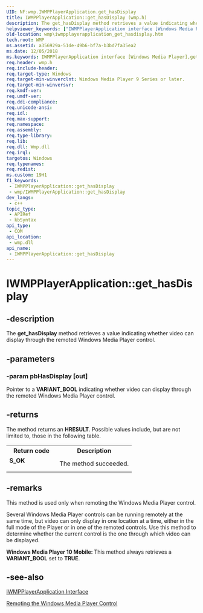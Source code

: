 ```yaml
---
UID: NF:wmp.IWMPPlayerApplication.get_hasDisplay
title: IWMPPlayerApplication::get_hasDisplay (wmp.h)
description: The get_hasDisplay method retrieves a value indicating whether video can display through the remoted Windows Media Player control.
helpviewer_keywords: ["IWMPPlayerApplication interface [Windows Media Player]","get_hasDisplay method","IWMPPlayerApplication.get_hasDisplay","IWMPPlayerApplication::get_hasDisplay","IWMPPlayerApplicationget_hasDisplay","get_hasDisplay","get_hasDisplay method [Windows Media Player]","get_hasDisplay method [Windows Media Player]","IWMPPlayerApplication interface","wmp.iwmpplayerapplication_get_hasdisplay","wmp/IWMPPlayerApplication::get_hasDisplay"]
old-location: wmp\iwmpplayerapplication_get_hasdisplay.htm
tech.root: WMP
ms.assetid: a356929a-51de-49b6-bf7a-b3bd7fa35ea2
ms.date: 12/05/2018
ms.keywords: IWMPPlayerApplication interface [Windows Media Player],get_hasDisplay method, IWMPPlayerApplication.get_hasDisplay, IWMPPlayerApplication::get_hasDisplay, IWMPPlayerApplicationget_hasDisplay, get_hasDisplay, get_hasDisplay method [Windows Media Player], get_hasDisplay method [Windows Media Player],IWMPPlayerApplication interface, wmp.iwmpplayerapplication_get_hasdisplay, wmp/IWMPPlayerApplication::get_hasDisplay
req.header: wmp.h
req.include-header: 
req.target-type: Windows
req.target-min-winverclnt: Windows Media Player 9 Series or later.
req.target-min-winversvr: 
req.kmdf-ver: 
req.umdf-ver: 
req.ddi-compliance: 
req.unicode-ansi: 
req.idl: 
req.max-support: 
req.namespace: 
req.assembly: 
req.type-library: 
req.lib: 
req.dll: Wmp.dll
req.irql: 
targetos: Windows
req.typenames: 
req.redist: 
ms.custom: 19H1
f1_keywords:
 - IWMPPlayerApplication::get_hasDisplay
 - wmp/IWMPPlayerApplication::get_hasDisplay
dev_langs:
 - c++
topic_type:
 - APIRef
 - kbSyntax
api_type:
 - COM
api_location:
 - wmp.dll
api_name:
 - IWMPPlayerApplication::get_hasDisplay
---
```


# IWMPPlayerApplication::get_hasDisplay


## -description

The <b>get_hasDisplay</b> method retrieves a value indicating whether video can display through the remoted Windows Media Player control.

## -parameters

### -param pbHasDisplay [out]

Pointer to a <b>VARIANT_BOOL</b> indicating whether video can display through the remoted Windows Media Player control.

## -returns

The method returns an <b>HRESULT</b>. Possible values include, but are not limited to, those in the following table.

<table>
<tr>
<th>Return code</th>
<th>Description</th>
</tr>
<tr>
<td width="40%">
<dl>
<dt><b>S_OK</b></dt>
</dl>
</td>
<td width="60%">
The method succeeded.

</td>
</tr>
</table>

## -remarks

This method is used only when remoting the Windows Media Player control.

Several Windows Media Player controls can be running remotely at the same time, but video can only display in one location at a time, either in the full mode of the Player or in one of the remoted controls. Use this method to determine whether the current control is the one through which video can be displayed.

<b>Windows Media Player 10 Mobile: </b>This method always retrieves a <b>VARIANT_BOOL</b> set to <b>TRUE</b>.

## -see-also

<a href="/windows/desktop/api/wmp/nn-wmp-iwmpplayerapplication">IWMPPlayerApplication Interface</a>



<a href="/windows/desktop/WMP/remoting-the-windows-media-player-control">Remoting the Windows Media Player Control</a>

